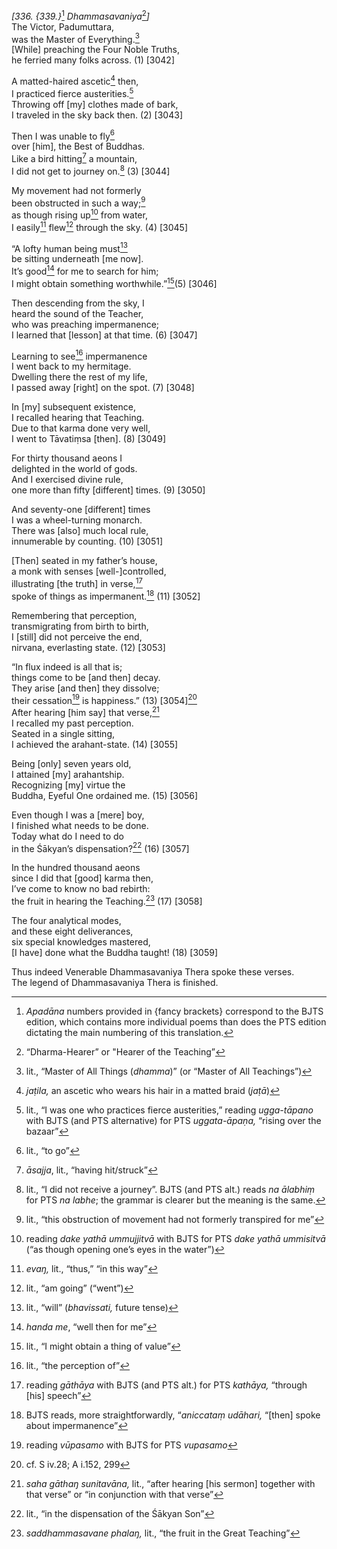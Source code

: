 *\[336. {339.}*[^1] *Dhammasavaniya*[^2]*\]*  
The Victor, Padumuttara,  
was the Master of Everything.[^3]  
\[While\] preaching the Four Noble Truths,  
he ferried many folks across. (1) \[3042\]

A matted-haired ascetic[^4] then,  
I practiced fierce austerities.[^5]  
Throwing off \[my\] clothes made of bark,  
I traveled in the sky back then. (2) \[3043\]

Then I was unable to fly[^6]  
over \[him\], the Best of Buddhas.  
Like a bird hitting[^7] a mountain,  
I did not get to journey on.[^8] (3) \[3044\]

My movement had not formerly  
been obstructed in such a way;[^9]  
as though rising up[^10] from water,  
I easily[^11] flew[^12] through the sky. (4) \[3045\]

“A lofty human being must[^13]  
be sitting underneath \[me now\].  
It’s good[^14] for me to search for him;  
I might obtain something worthwhile.”[^15](5) \[3046\]

Then descending from the sky, I  
heard the sound of the Teacher,  
who was preaching impermanence;  
I learned that \[lesson\] at that time. (6) \[3047\]

Learning to see[^16] impermanence  
I went back to my hermitage.  
Dwelling there the rest of my life,  
I passed away \[right\] on the spot. (7) \[3048\]

In \[my\] subsequent existence,  
I recalled hearing that Teaching.  
Due to that karma done very well,  
I went to Tāvatiṃsa \[then\]. (8) \[3049\]

For thirty thousand aeons I  
delighted in the world of gods.  
And I exercised divine rule,  
one more than fifty \[different\] times. (9) \[3050\]

And seventy-one \[different\] times  
I was a wheel-turning monarch.  
There was \[also\] much local rule,  
innumerable by counting. (10) \[3051\]

\[Then\] seated in my father’s house,  
a monk with senses \[well-\]controlled,  
illustrating \[the truth\] in verse,[^17]  
spoke of things as impermanent.[^18] (11) \[3052\]

Remembering that perception,  
transmigrating from birth to birth,  
I \[still\] did not perceive the end,  
nirvana, everlasting state. (12) \[3053\]

“In flux indeed is all that is;  
things come to be \[and then\] decay.  
They arise \[and then\] they dissolve;  
their cessation[^19] is happiness.” (13) \[3054\][^20]  
After hearing \[him say\] that verse,[^21]  
I recalled my past perception.  
Seated in a single sitting,  
I achieved the arahant-state. (14) \[3055\]

Being \[only\] seven years old,  
I attained \[my\] arahantship.  
Recognizing \[my\] virtue the  
Buddha, Eyeful One ordained me. (15) \[3056\]

Even though I was a \[mere\] boy,  
I finished what needs to be done.  
Today what do I need to do  
in the Śākyan’s dispensation?[^22] (16) \[3057\]

In the hundred thousand aeons  
since I did that \[good\] karma then,  
I’ve come to know no bad rebirth:  
the fruit in hearing the Teaching.[^23] (17) \[3058\]

The four analytical modes,  
and these eight deliverances,  
six special knowledges mastered,  
\[I have\] done what the Buddha taught! (18) \[3059\]

Thus indeed Venerable Dhammasavaniya Thera spoke these verses.  
The legend of Dhammasavaniya Thera is finished.

[^1]: *Apadāna* numbers provided in {fancy brackets} correspond to the
    BJTS edition, which contains more individual poems than does the PTS
    edition dictating the main numbering of this translation.

[^2]: “Dharma-Hearer” or "Hearer of the Teaching”

[^3]: lit., “Master of All Things (*dhamma*)” (or “Master of All
    Teachings”)

[^4]: *jaṭila,* an ascetic who wears his hair in a matted braid (*jaṭā*)

[^5]: lit., “I was one who practices fierce austerities,” reading
    *ugga-tāpano* with BJTS (and PTS alternative) for PTS
    *uggata-āpaṇa,* “rising over the bazaar”

[^6]: lit., “to go”

[^7]: *āsajja*, lit., “having hit/struck”

[^8]: lit., “I did not receive a journey”. BJTS (and PTS alt.) reads *na
    ālabhiṃ* for PTS *na labhe*; the grammar is clearer but the meaning
    is the same.

[^9]: lit., “this obstruction of movement had not formerly transpired
    for me”

[^10]: reading *dake yathā ummujjitvā* with BJTS for PTS *dake yathā
    ummisitvā* (“as though opening one’s eyes in the water”)

[^11]: *evaŋ,* lit., “thus,” “in this way”

[^12]: lit., “am going” (“went”)

[^13]: lit., “will” (*bhavissati,* future tense)

[^14]: *handa me*, “well then for me”

[^15]: lit., “I might obtain a thing of value”

[^16]: lit., “the perception of”

[^17]: reading *gāthāya* with BJTS (and PTS alt.) for PTS *kathāya,*
    “through \[his\] speech”

[^18]: BJTS reads, more straightforwardly, “*aniccataṃ udāhari,*
    “\[then\] spoke about impermanence”

[^19]: reading *vūpasamo* with BJTS for PTS *vupasamo*

[^20]: cf. S iv.28; A i.152, 299

[^21]: *saha gāthaŋ sunitavāna,* lit., “after hearing \[his sermon\]
    together with that verse” or “in conjunction with that verse”

[^22]: lit., “in the dispensation of the Śākyan Son”

[^23]: *saddhammasavane phalaŋ,* lit., “the fruit in the Great Teaching”
